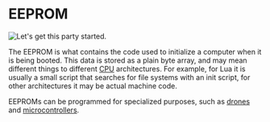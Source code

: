 # EEPROM

![Let's get this party started.](oredict:oc:eeprom)

The EEPROM is what contains the code used to initialize a computer when it is being booted. This data is stored as a plain byte array, and may mean different things to different [CPU](cpu1.md) architectures. For example, for Lua it is usually a small script that searches for file systems with an init script, for other architectures it may be actual machine code.

EEPROMs can be programmed for specialized purposes, such as [drones](drone.md) and [microcontrollers](../block/microcontroller.md).
